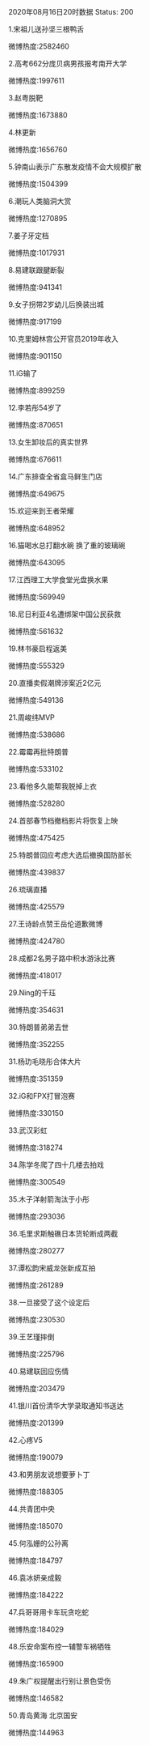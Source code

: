 2020年08月16日20时数据
Status: 200

1.宋祖儿送孙坚三根鸭舌

微博热度:2582460

2.高考662分庞贝病男孩报考南开大学

微博热度:1997611

3.赵粤脱靶

微博热度:1673880

4.林更新

微博热度:1656760

5.钟南山表示广东散发疫情不会大规模扩散

微博热度:1504399

6.潮玩人类脑洞大赏

微博热度:1270895

7.姜子牙定档

微博热度:1017931

8.易建联跟腱断裂

微博热度:941341

9.女子拐带2岁幼儿后换装出城

微博热度:917199

10.克里姆林宫公开官员2019年收入

微博热度:901150

11.iG输了

微博热度:899259

12.李若彤54岁了

微博热度:870651

13.女生卸妆后的真实世界

微博热度:676611

14.广东排查全省盒马鲜生门店

微博热度:649675

15.欢迎来到王者荣耀

微博热度:648952

16.猫喝水总打翻水碗 换了重的玻璃碗

微博热度:643095

17.江西理工大学食堂光盘换水果

微博热度:569949

18.尼日利亚4名遭绑架中国公民获救

微博热度:561632

19.林书豪启程返美

微博热度:555329

20.直播卖假潮牌涉案近2亿元

微博热度:549136

21.周峻纬MVP

微博热度:538686

22.霉霉再批特朗普

微博热度:533102

23.看他多久能帮我脱掉上衣

微博热度:528280

24.首部春节档撤档影片将恢复上映

微博热度:475425

25.特朗普回应考虑大选后撤换国防部长

微博热度:439837

26.琉璃直播

微博热度:425579

27.王诗龄点赞王岳伦道歉微博

微博热度:424780

28.成都2名男子路中积水游泳比赛

微博热度:418017

29.Ning的千珏

微博热度:354631

30.特朗普弟弟去世

微博热度:352255

31.杨玏毛晓彤合体大片

微博热度:351359

32.iG和FPX打冒泡赛

微博热度:330150

33.武汉彩虹

微博热度:318274

34.陈学冬爬了四十几楼去拍戏

微博热度:300549

35.木子洋射箭淘汰于小彤

微博热度:293036

36.毛里求斯触礁日本货轮断成两截

微博热度:280277

37.谭松韵宋威龙张新成互拍

微博热度:261289

38.一旦接受了这个设定后

微博热度:230530

39.王艺瑾摔倒

微博热度:225796

40.易建联回应伤情

微博热度:203479

41.银川首份清华大学录取通知书送达

微博热度:201399

42.心疼V5

微博热度:190079

43.和男朋友说想要萝卜丁

微博热度:188305

44.共青团中央

微博热度:185070

45.何泓姗的公孙离

微博热度:184797

46.袁冰妍亲成毅

微博热度:184222

47.兵哥哥用卡车玩贪吃蛇

微博热度:184029

48.乐安命案布控一辅警车祸牺牲

微博热度:165900

49.朱广权提醒出行别让景色受伤

微博热度:146582

50.青岛黄海 北京国安

微博热度:144963

